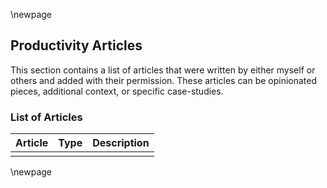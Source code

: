 
\newpage

## Productivity Articles

This section contains a list of articles that were written by either myself or others 
and added with their permission. These articles can be opinionated pieces, additional context, 
or specific case-studies.

### List of Articles

| Article | Type | Description |
|---|---|--|
| | |

\newpage

